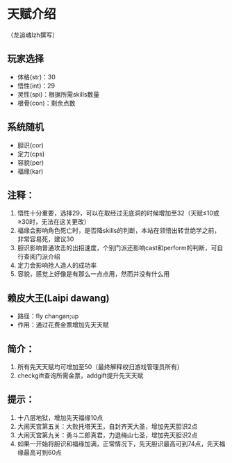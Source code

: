 # 天赋介绍 
（龙追魂lzh撰写）

## 玩家选择
* 体格(str)：30
* 悟性(int)：29
* 灵性(spi)：根据所需skills数量
* 根骨(con)：剩余点数

## 系统随机
* 胆识(cor)
* 定力(cps)
* 容貌(per)
* 福缘(kar)

## 注释：
1. 悟性十分重要，选择29，可以在取经过无底洞的时候增加至32（天赋≤10或≥30时，无法在这关更改）
2. 福缘会影响角色死亡时，是否降skills的判断，本站在领悟出转世绝学之前，非常容易死，建议30
3. 胆识影响普通攻击的出招速度，个别门派还影响cast和perform的判断，可自行查阅门派介绍
4. 定力会影响抢人造人的成功率
5. 容貌，感觉上好像是有那么一点点用，然而并没有什么用

## 赖皮大王(Laipi dawang)
* 路径：fly changan;up
* 作用：通过花费金票增加先天天赋

## 简介：
1. 所有先天天赋均可增加至50（最终解释权归游戏管理员所有）
2. checkgift查询所需金票，addgift提升先天天赋

## 提示：
1. 十八层地狱，增加先天福缘10点
2. 大闹天宫第五关：大败托塔天王，自封齐天大圣，增加先天胆识2点
3. 大闹天宫第九关：勇斗二郎真君，力退梅山七圣，增加先天胆识2点
4. 如果一开始将胆识和福缘加满，正常情况下，先天胆识最高可到74点，先天福缘最高可到60点
